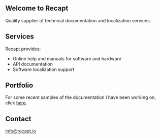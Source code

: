 ## Welcome to Recapt
Quality supplier of technical documentation and localization services.

## Services
Recapt provides:

- Online help and manuals for software and hardware
- API documentation
- Software localization support

## Portfolio
For some recent samples of the documentation I have been working on, click [here](/Portfolio/portfolio.html).

## Contact
info@recapt.io

